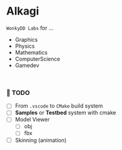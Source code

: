 # Alkagi

`WonkyDD Labs` for ...
- Graphics
- Physics
- Mathematics
- ComputerScience
- Gamedev

<br>

### 📝 TODO

- [ ] From `.vscode` to `CMake` build system
- [ ] **Samples** or **Testbed** system with cmake
- [ ] Model Viewer
  - [ ] obj
  - [ ] fbx
- [ ] Skinning (animation)

<br>

<!-- - [ ] Data Structures
- [ ] Mathematics
- [ ] Network
- [ ] Renderer
- [ ] Physics
- [ ] Voxel
- [ ] Ranking System -->
